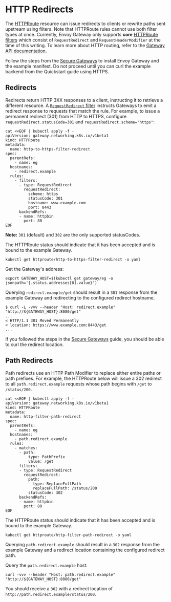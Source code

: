 # HTTP Redirects

The [HTTPRoute][] resource can issue redirects to clients or rewrite paths sent upstream using filters. Note that
HTTPRoute rules cannot use both filter types at once. Currently, Envoy Gateway only supports __core__
[HTTPRoute filters][] which consist of `RequestRedirect` and `RequestHeaderModifier` at the time of this writing. To
learn more about HTTP routing, refer to the [Gateway API documentation][].

Follow the steps from the [Secure Gateways](secure-gateways.md) to install Envoy Gateway and the example manifest. Do not
proceed until you can curl the example backend from the Quickstart guide using HTTPS.

## Redirects
Redirects return HTTP 3XX responses to a client, instructing it to retrieve a different resource. A
[`RequestRedirect` filter][req_filter] instructs Gateways to emit a redirect response to requests that match the rule.
For example, to issue a permanent redirect (301) from HTTP to HTTPS, configure `requestRedirect.statusCode=301` and
`requestRedirect.scheme="https"`:

```shell
cat <<EOF | kubectl apply -f -
apiVersion: gateway.networking.k8s.io/v1beta1
kind: HTTPRoute
metadata:
  name: http-to-https-filter-redirect
spec:
  parentRefs:
    - name: eg
  hostnames:
    - redirect.example
  rules:
    - filters:
      - type: RequestRedirect
        requestRedirect:
          scheme: https
          statusCode: 301
          hostname: www.example.com
          port: 8443
      backendRefs:
      - name: httpbin
        port: 80
EOF
```

__Note:__ `301` (default) and `302` are the only supported statusCodes.

The HTTPRoute status should indicate that it has been accepted and is bound to the example Gateway.

```shell
kubectl get httproute/http-to-https-filter-redirect -o yaml
```

Get the Gateway's address:

```shell
export GATEWAY_HOST=$(kubectl get gateway/eg -o jsonpath='{.status.addresses[0].value}')
```

Querying `redirect.example/get` should result in a `301` response from the example Gateway and redirecting to the
configured redirect hostname.

```console
$ curl -L -vvv --header "Host: redirect.example" "http://${GATEWAY_HOST}:8080/get"
...
< HTTP/1.1 301 Moved Permanently
< location: https://www.example.com:8443/get
...
```

If you followed the steps in the [Secure Gateways](secure-gateways.md) guide, you should be able to curl the redirect
location.

## Path Redirects
Path redirects use an HTTP Path Modifier to replace either entire paths or path prefixes. For example, the HTTPRoute
below will issue a 302 redirect to all `path.redirect.example` requests whose path begins with `/get` to `/status/200`.

```shell
cat <<EOF | kubectl apply -f -
apiVersion: gateway.networking.k8s.io/v1beta1
kind: HTTPRoute
metadata:
  name: http-filter-path-redirect
spec:
  parentRefs:
    - name: eg
  hostnames:
    - path.redirect.example
  rules:
    - matches:
      - path:
          type: PathPrefix
          value: /get
      filters:
      - type: RequestRedirect
        requestRedirect:
          path:
            type: ReplaceFullPath
            replaceFullPath: /status/200
          statusCode: 302
      backendRefs:
      - name: httpbin
        port: 80
EOF
```

The HTTPRoute status should indicate that it has been accepted and is bound to the example Gateway.

```shell
kubectl get httproute/http-filter-path-redirect -o yaml
```

Querying `path.redirect.example` should result in a `302` response from the example Gateway and a redirect location
containing the configured redirect path.

Query the `path.redirect.example` host:

```shell
curl -vvv --header "Host: path.redirect.example" "http://${GATEWAY_HOST}:8080/get"
```

You should receive a `302` with a redirect location of `http://path.redirect.example/status/200`.

[HTTPRoute]: https://gateway-api.sigs.k8s.io/api-types/httproute/
[HTTPRoute filters]: https://gateway-api.sigs.k8s.io/references/spec/#gateway.networking.k8s.io/v1beta1.HTTPRouteFilter
[Gateway API documentation]: https://gateway-api.sigs.k8s.io/
[req_filter]: https://gateway-api.sigs.k8s.io/references/spec/#gateway.networking.k8s.io/v1beta1.HTTPRequestRedirectFilter
